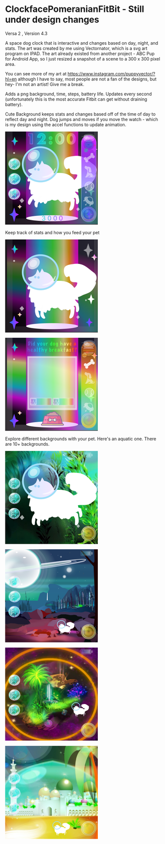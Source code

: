 # ClockfacePomeranianFitBit - Still under design changes
Versa 2 , Version 4.3

A space dog clock that is interactive and changes based on day, night, and stats. 
The art was created by me using Vectornator, which is a svg art program on IPAD. 
The art already existed from another project - ABC Pup for Android App, so I just 
resized a snapshot of a scene to a 300 x 300 pixel area. 

You can see more of my art at https://www.instagram.com/puppyvector/?hl=en although I have to say, 
most people are not a fan of the designs, but hey- I'm not an artist! Give me a break. 


Adds a png background, time, steps, battery life. 
Updates every second (unfortunately this is the most accurate Fitbit can get without draining battery).

Cute Background keeps stats and changes based off of the time of day to reflect day and night. 
Dog jumps and moves if you move the watch - which is my design using the accel functions to update animation. 

![alt text](https://github.com/SarahBass/ClockfacePomeranianFitBit/blob/main/%20Icon%20design%209.png)

Keep track of stats and how you feed your pet

![alt text](https://github.com/SarahBass/ClockfacePomeranianFitBit/blob/main/animatedpngfitbitdog.png)

![alt text](https://github.com/SarahBass/ClockfacePomeranianFitBit/blob/main/%20Icon%20design%2017.png)

Explore different backgrounds with your pet. Here's an aquatic one. There are 10+ backgrounds. 

![alt text](https://github.com/SarahBass/ClockfacePomeranianFitBit/blob/main/%20Icon%20design%2030.png)

![alt text](https://github.com/SarahBass/ClockfacePomeranianFitBit/blob/main/%20Icon%20design%2032.png)

![alt text](https://github.com/SarahBass/ClockfacePomeranianFitBit/blob/main/%20Icon%20design%2033.png)

![alt text](https://github.com/SarahBass/ClockfacePomeranianFitBit/blob/main/%20Icon%20design%2021.png)
